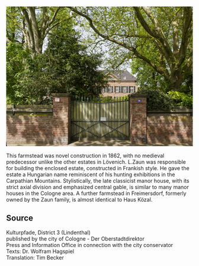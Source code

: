 ![Haus Közal](./images/05315000-b03-t01/p1.12.jpg)

This farmstead was novel construction in 1862, with no medieval predecessor unlike the other estates in Lövenich. L.Zaun was responsible for building the enclosed estate, constructed in Frankish style. He gave the estate a Hungarian name reminiscent of his hunting exhibitions in the Carpathian Mountains. Stylistically, the late classicist manor house, with its strict axial division and emphasized central gable, is similar to many manor houses in the Cologne area. A further farmstead in Freimersdorf, formerly owned by the Zaun family, is almost identical to Haus Közal.

## Source

Kulturpfade, District 3 (Lindenthal)  
published by the city of Cologne - Der Oberstadtdirektor  
Press and Information Office in connection with the city conservator  
Texts: Dr. Wolfram Hagspiel  
Translation: Tim Becker